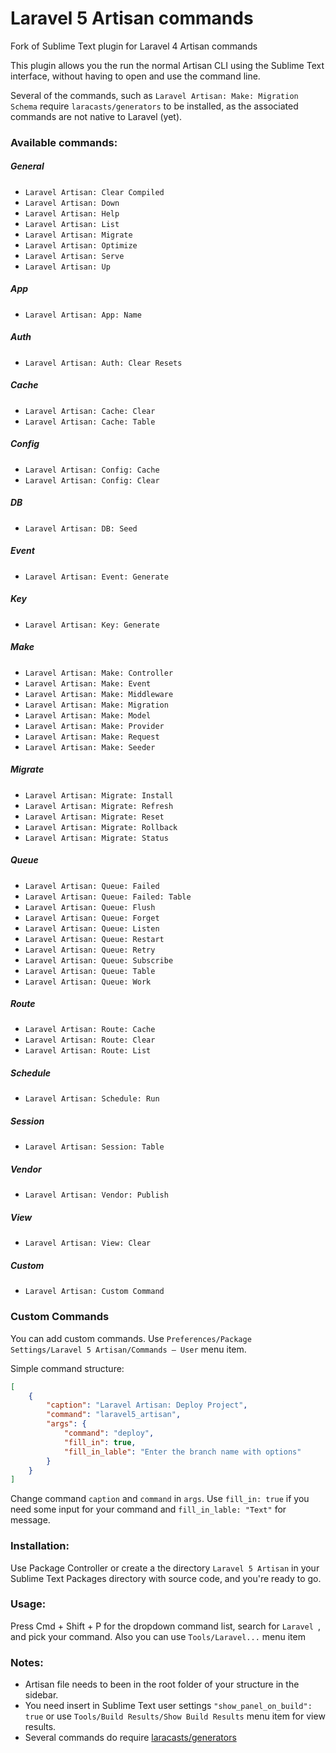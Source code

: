 Laravel 5 Artisan commands
===============

Fork of Sublime Text plugin for Laravel 4 Artisan commands

This plugin allows you the run the normal Artisan CLI using the Sublime Text interface, without having to open and use the command line.

Several of the commands, such as `Laravel Artisan: Make: Migration Schema` require `laracasts/generators` to be installed, as the associated commands are not native to Laravel (yet).

### Available commands:

##### General
- `Laravel Artisan: Clear Compiled`
- `Laravel Artisan: Down`
- `Laravel Artisan: Help`
- `Laravel Artisan: List`
- `Laravel Artisan: Migrate`
- `Laravel Artisan: Optimize`
- `Laravel Artisan: Serve`
- `Laravel Artisan: Up`

##### App
- `Laravel Artisan: App: Name`

##### Auth
- `Laravel Artisan: Auth: Clear Resets`

##### Cache
- `Laravel Artisan: Cache: Clear`
- `Laravel Artisan: Cache: Table`

##### Config
- `Laravel Artisan: Config: Cache`
- `Laravel Artisan: Config: Clear`

##### DB
- `Laravel Artisan: DB: Seed`

##### Event
- `Laravel Artisan: Event: Generate`

##### Key
- `Laravel Artisan: Key: Generate`

##### Make
- `Laravel Artisan: Make: Controller`
- `Laravel Artisan: Make: Event`
- `Laravel Artisan: Make: Middleware`
- `Laravel Artisan: Make: Migration`
- `Laravel Artisan: Make: Model`
- `Laravel Artisan: Make: Provider`
- `Laravel Artisan: Make: Request`
- `Laravel Artisan: Make: Seeder`

##### Migrate
- `Laravel Artisan: Migrate: Install`
- `Laravel Artisan: Migrate: Refresh`
- `Laravel Artisan: Migrate: Reset`
- `Laravel Artisan: Migrate: Rollback`
- `Laravel Artisan: Migrate: Status`

##### Queue
- `Laravel Artisan: Queue: Failed`
- `Laravel Artisan: Queue: Failed: Table`
- `Laravel Artisan: Queue: Flush`
- `Laravel Artisan: Queue: Forget`
- `Laravel Artisan: Queue: Listen`
- `Laravel Artisan: Queue: Restart`
- `Laravel Artisan: Queue: Retry`
- `Laravel Artisan: Queue: Subscribe`
- `Laravel Artisan: Queue: Table`
- `Laravel Artisan: Queue: Work`

##### Route
- `Laravel Artisan: Route: Cache`
- `Laravel Artisan: Route: Clear`
- `Laravel Artisan: Route: List`

##### Schedule
- `Laravel Artisan: Schedule: Run`

##### Session
- `Laravel Artisan: Session: Table`

##### Vendor
- `Laravel Artisan: Vendor: Publish`

##### View
- `Laravel Artisan: View: Clear`

##### Custom
- `Laravel Artisan: Custom Command`

### Custom Commands
You can add custom commands.
Use `Preferences/Package Settings/Laravel 5 Artisan/Commands – User` menu item.

Simple command structure:

```json
[
    {
        "caption": "Laravel Artisan: Deploy Project",
        "command": "laravel5_artisan",
        "args": {
            "command": "deploy",
            "fill_in": true,
            "fill_in_lable": "Enter the branch name with options"
        }
    }
]
```

Change command `caption` and `command` in `args`.
Use `fill_in: true` if you need some input for your command and `fill_in_lable: "Text"` for message.

### Installation:
Use Package Controller or create a the directory `Laravel 5 Artisan` in your Sublime Text Packages directory with source code, and you're ready to go.

### Usage:
Press Cmd + Shift + P for the dropdown command list, search for `Laravel `, and pick your command. Also you can use `Tools/Laravel...` menu item

### Notes:
- Artisan file needs to been in the root folder of your structure in the sidebar.
- You need insert in Sublime Text user settings `"show_panel_on_build": true` or use `Tools/Build Results/Show Build Results` menu item for view results.
- Several commands do require [laracasts/generators](https://github.com/laracasts/Laravel-5-Generators-Extended) 
